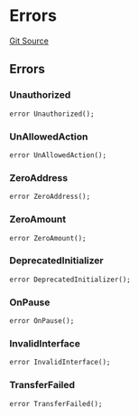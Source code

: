 # Errors

[Git Source](https://dapp-devs.com/ssh://git@git.2222/lumos-labs/xassets/contracts/synths-contracts/blob/969beda74f0f892980053e9edc62c163df24916a/src/common/_Errors.sol)

## Errors

### Unauthorized

```solidity
error Unauthorized();
```

### UnAllowedAction

```solidity
error UnAllowedAction();
```

### ZeroAddress

```solidity
error ZeroAddress();
```

### ZeroAmount

```solidity
error ZeroAmount();
```

### DeprecatedInitializer

```solidity
error DeprecatedInitializer();
```

### OnPause

```solidity
error OnPause();
```

### InvalidInterface

```solidity
error InvalidInterface();
```

### TransferFailed

```solidity
error TransferFailed();
```

